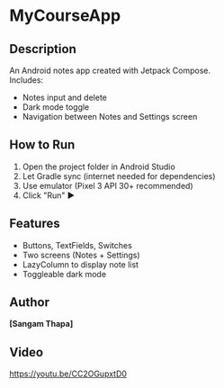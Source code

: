 # MyCourseApp

## Description
An Android notes app created with Jetpack Compose.  
Includes:
- Notes input and delete
- Dark mode toggle
- Navigation between Notes and Settings screen

## How to Run
1. Open the project folder in Android Studio
2. Let Gradle sync (internet needed for dependencies)
3. Use emulator (Pixel 3 API 30+ recommended)
4. Click "Run" ▶️

## Features
- Buttons, TextFields, Switches
- Two screens (Notes + Settings)
- LazyColumn to display note list
- Toggleable dark mode

## Author
**[Sangam Thapa]**

## Video
https://youtu.be/CC2OGupxtD0
